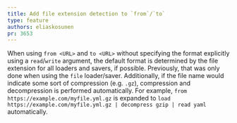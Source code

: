 ```yaml
---
title: Add file extension detection to `from`/`to`
type: feature
authors: eliaskosunen
pr: 3653
---
```


When using `from <URL>` and `to <URL>` without specifying the format explicitly
using a `read`/`write` argument, the default format is determined by the file
extension for all loaders and savers, if possible. Previously, that was only
done when using the `file` loader/saver. Additionally, if the file name would
indicate some sort of compression (e.g. `.gz`), compression and decompression is
performed automatically. For example, `from https://example.com/myfile.yml.gz`
is expanded to `load https://example.com/myfile.yml.gz | decompress gzip | read
yaml` automatically.
